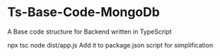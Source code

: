 # Ts-Base-Code-MongoDb
A Base code structure for Backend written in TypeScript


npx tsc
node dist/app.js
Add it to package.json script for simplification

